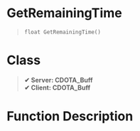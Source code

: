 # GetRemainingTime
> `float GetRemainingTime()`
# Class
> __✔ Server: CDOTA_Buff__  
> __✔ Client: CDOTA_Buff__  
# Function Description

